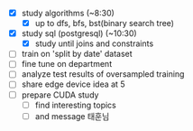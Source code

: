 - [x] study algorithms (~8:30)
	- [x] up to dfs, bfs, bst(binary search tree)
- [x] study sql (postgresql) (~10:30)
	- [x] study until joins and constraints
- [ ] train on 'split by date' dataset
- [ ] fine tune on department
- [ ] analyze test results of oversampled training
- [ ] share edge device idea at 5
- [ ] prepare CUDA study
	- [ ] find interesting topics
	- [ ] and message 태훈님
